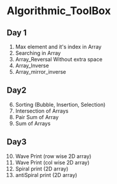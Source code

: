 # Algorithmic_ToolBox

## Day 1

1. Max element and it's index in Array
2. Searching in Array
3. Array_Reversal Without extra space
4. Array_Inverse
5. Array_mirror_inverse

## Day2

6. Sorting (Bubble, Insertion, Selection)
7. Intersection of Arrays
8. Pair Sum of Array
9. Sum of Arrays

## Day3

10. Wave Print (row wise 2D array)
11. Wave Print (col wise 2D array)
12. Spiral print (2D array)
13. antiSpiral print (2D array)


